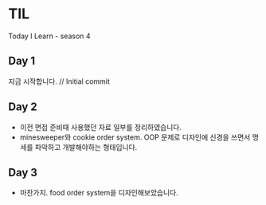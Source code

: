 # TIL
Today I Learn - season 4

## Day 1
지금 시작합니다. // Initial commit

## Day 2
- 이전 면접 준비때 사용했던 자료 일부를 정리하였습니다.
- minesweeper와 cookie order system. OOP 문제로 디자인에 신경을 쓰면서 명세를 파악하고 개발해야하는 형태입니다.

## Day 3
- 마찬가지. food order system을 디자인해보았습니다.
